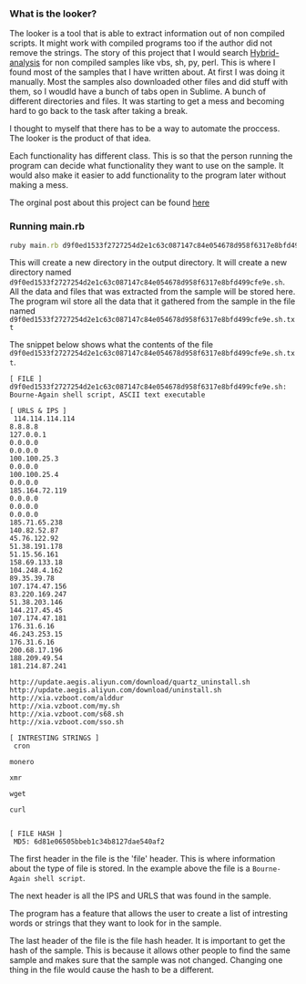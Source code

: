 ### What is the looker?
The looker is a tool that is able to extract information out of non compiled scripts. It might work with compiled 
programs too if the author did not remove the strings. The story of this project that I would search  <a href="https://www.hybrid-analysis.com/">Hybrid-analysis</a> for non compiled samples like 
vbs, sh, py, perl. This is where I found most of the samples that I have written about. At first I was doing it manually. Most the samples also downloaded other files and did stuff with them, so I woudld have
a bunch of tabs open in Sublime. A bunch of different directories and files. It was starting to get a mess and becoming hard to go back to the task after taking a break. 

I thought to myself that there has to be a way to automate the proccess. The looker is the product of that idea. 

Each functionality has different class. This is so that the person running the program can decide what functionality they want to use on the sample. It would
also make it easier to add functionality to the program later without making a mess. 



The orginal post about this project can be found <a href="https://michael-meade.github.io/Projects/The-Looker.html">here</a>

### Running main.rb
```ruby
ruby main.rb d9f0ed1533f2727254d2e1c63c087147c84e054678d958f6317e8bfd499cfe9e.sh
```
This will create a new directory in the output directory. It will create a new directory named `d9f0ed1533f2727254d2e1c63c087147c84e054678d958f6317e8bfd499cfe9e.sh`.
All the data and files that was extracted from the sample will be stored here.
The program wil store all the data that it gathered from the sample in the file named `d9f0ed1533f2727254d2e1c63c087147c84e054678d958f6317e8bfd499cfe9e.sh.txt`

The snippet below shows what the contents of the file `d9f0ed1533f2727254d2e1c63c087147c84e054678d958f6317e8bfd499cfe9e.sh.txt`.

```
[ FILE ]
d9f0ed1533f2727254d2e1c63c087147c84e054678d958f6317e8bfd499cfe9e.sh: Bourne-Again shell script, ASCII text executable

[ URLS & IPS ]
 114.114.114.114
8.8.8.8
127.0.0.1
0.0.0.0
0.0.0.0
100.100.25.3
0.0.0.0
100.100.25.4
0.0.0.0
185.164.72.119
0.0.0.0
0.0.0.0
0.0.0.0
185.71.65.238
140.82.52.87
45.76.122.92
51.38.191.178
51.15.56.161
158.69.133.18
104.248.4.162
89.35.39.78
107.174.47.156
83.220.169.247
51.38.203.146
144.217.45.45
107.174.47.181
176.31.6.16
46.243.253.15
176.31.6.16
200.68.17.196
188.209.49.54
181.214.87.241

http://update.aegis.aliyun.com/download/quartz_uninstall.sh
http://update.aegis.aliyun.com/download/uninstall.sh
http://xia.vzboot.com/alddur
http://xia.vzboot.com/my.sh
http://xia.vzboot.com/s68.sh
http://xia.vzboot.com/sso.sh

[ INTRESTING STRINGS ]
 cron

monero

xmr

wget

curl


[ FILE HASH ]
 MD5: 6d81e06505bbeb1c34b8127dae540af2

```
The first header in the file is the 'file' header. This is where information about the type of file is stored. In the example above the file is a `Bourne-Again shell script`.

The next header is all the IPS and URLS that was found in the sample. 

The program has a feature that allows the user to create a list of intresting words or strings that they want to look for in the sample. 

The last header of the file is the file hash header. It is important to get the hash of the sample. This is because it allows other people to find the same sample and makes sure that the sample was not changed. Changing one thing in the file would cause the hash to be a different.
